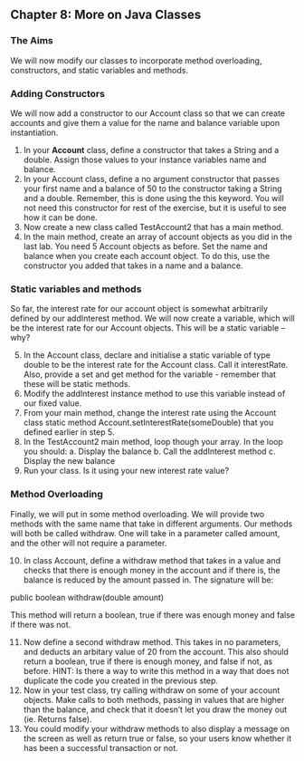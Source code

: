 ## Chapter 8: More on Java Classes 
### The Aims
We will now modify our classes to incorporate method overloading, constructors, and static variables and methods.
### Adding Constructors
We will now add a constructor to our Account class so that we can create accounts and give them a value for the name and balance variable upon instantiation.

1.	In your **Account** class, define a constructor that takes a String and a double. Assign those values to your instance variables name and balance.
2.	In your Account class, define a no argument constructor that passes your first name and a balance of 50 to the constructor taking a String and a double. Remember, this is done using the this keyword. You will not need this constructor for rest of the exercise, but it is useful to see how it can be done.
3.	Now create a new class called TestAccount2 that has a main method.
4.	In the main method, create an array of account objects as you did in the last lab. You need 5 Account objects as before. Set the name and balance when you create each account object. To do this, use the constructor you added that takes in a name and a balance.

### Static variables and methods
So far, the interest rate for our account object is somewhat arbitrarily defined by our addInterest method. We will now create a variable, which will be the interest rate for our Account objects. This will be a static variable – why?

5.	In the Account class, declare and initialise a static variable of type double to be the interest rate for the Account class. Call it interestRate. Also, provide a set and get method for the variable - remember that these will be static methods.
6.	Modify the addInterest instance method to use this variable instead of our fixed value.
7.	From your main method, change the interest rate using the Account class static method Account.setInterestRate(someDouble) that you defined earlier in step 5.
8.	In the TestAccount2 main method, loop though your array. In the loop you should:
a.	Display the balance
b.	Call the addInterest method
c.	Display the new balance
9.	Run your class. Is it using your new interest rate value?

### Method Overloading
Finally, we will put in some method overloading. We will provide two methods with the same name that take in different arguments. Our methods will both be called withdraw. One will take in a parameter called amount, and the other will not require a parameter.

10.	In class Account, define a withdraw method that takes in a value and checks that there is enough money in the account and if there is, the balance is reduced by the amount passed in. The signature will be:

public boolean withdraw(double amount)

This method will return a boolean, true if there was enough money and false if there was not.

11.	Now define a second withdraw method. This takes in no parameters, and deducts an arbitary value of 20 from the account. This also should return a boolean, true if there is enough money, and false if not, as before.
HINT: Is there a way to write this method in a way that does not duplicate the code you created in the previous step.
12.	Now in your test class, try calling withdraw on some of your account objects. Make calls to both methods, passing in values that are higher than the balance, and check that it doesn’t let you draw the money out (ie. Returns false).
13.	You could modify your withdraw methods to also display a message on the screen as well as return true or false, so your users know whether it has been a successful transaction or not.

 
